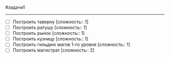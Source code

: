 #задачи1

---
- [ ] Построить таверну [сложность:: 1]
- [ ] Построить ратушу [сложность:: 1]
- [ ] Построить рынок [сложность:: 1]
- [ ] Построить кузницу [сложность:: 1]
- [ ] Построить гильдию магов 1-го уровня [сложность:: 1]
- [ ] Построить магистрат [сложность:: 2]